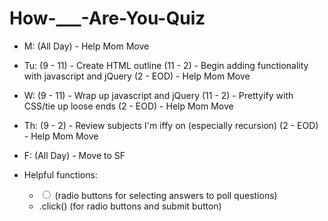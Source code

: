 # How-___-Are-You-Quiz

* M: (All Day) - Help Mom Move
* Tu: (9 - 11) - Create HTML outline
    (11 - 2) - Begin adding functionality with javascript and jQuery
    (2 - EOD) - Help Mom Move
* W:  (9 - 11) - Wrap up javascript and jQuery
    (11 - 2) - Prettyify with CSS/tie up loose ends
    (2 - EOD) - Help Mom Move
* Th: (9 - 2) - Review subjects I'm iffy on (especially recursion)
    (2 - EOD) - Help Mom Move
* F: (All Day) - Move to SF


* Helpful functions:
    * <input type="radio" id="radioButton"> (radio buttons for selecting answers to poll questions)
    * .click() (for radio buttons and submit button)
